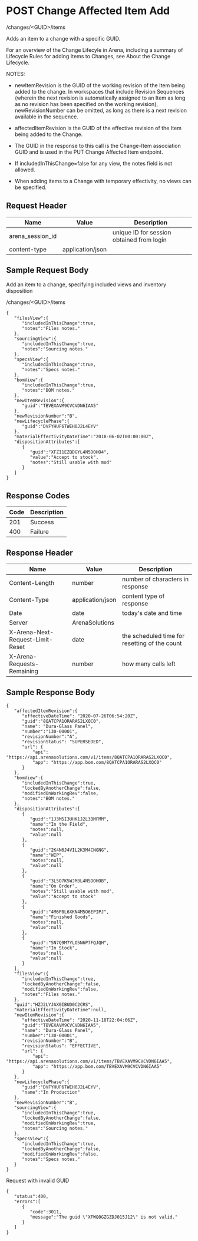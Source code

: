 # POST Change Affected Item Add
/changes/&lt;GUID&gt;/items

Adds an item to a change with a specific GUID. 

For an overview of the Change Lifecyle in Arena, including a summary of Lifecycle Rules for adding Items to Changes, see About the Change Lifecycle.

NOTES:

* newItemRevision is the GUID of the working revision of the Item being added to the change. In workspaces that include Revision Sequences (wherein the next revision is automatically assigned to an Item as long as no revision has been specified on the working revision), newRevisionNumber can be omitted, as long as there is a next revision available in the sequence.

* affectedItemRevision is the GUID of the effective revision of the Item being added to the Change.

* The GUID in the response to this call is the Change-Item association GUID and is used in the PUT Change Affected Item endpoint.

* If includedInThisChange=false for any view, the notes field is not allowed.

* When adding items to a Change with temporary effectivity, no views can be specified. 

## Request Header

| Name  | Value  | Description  |
|  --- |  --- |  --- | 
| arena_session_id  |   | unique ID for session obtained from login  |
| content-type  | application/json  |   |

## Sample Request Body
Add an item to a change, specifying included views and inventory disposition

/changes/&lt;GUID&gt;/items

```
{
   "filesView":{
      "includedInThisChange":true,
      "notes":"Files notes."
   },
   "sourcingView":{
      "includedInThisChange":true,
      "notes":"Sourcing notes."
   },
   "specsView":{
      "includedInThisChange":true,
      "notes":"Specs notes."
   },
   "bomView":{
      "includedInThisChange":true,
      "notes":"BOM notes."
   },
   "newItemRevision":{
      "guid":"TBVEXAVM9CVCVDN6IAA5"
   },
   "newRevisionNumber":"B",
   "newLifecyclePhase":{
      "guid":"DVFYHUF6TWEH0J2L4EYV"
   },
   "materialEffectivityDateTime":"2018-06-02T00:00:00Z",
   "dispositionAttributes":[
      {
         "guid":"XFZI1EZQDGYL4N5DOHO4",
         "value":"Accept to stock",
         "notes":"Still usable with mod"
      }
   ]
}
```
## Response Codes

| Code  | Description  |
|  --- |  --- | 
| 201  | Success  |
| 400  | Failure  |

## Response Header

| Name  | Value  | Description  |
|  --- |  --- |  --- | 
| Content-Length  | number  | number of characters in response  |
| Content-Type  | application/json  | content type of response  |
| Date  | date  | today's date and time  |
| Server  | ArenaSolutions  |   |
| X-Arena-Next-Request-Limit-Reset   | date  | the scheduled time for resetting of the count  |
| X-Arena-Requests-Remaining   | number  | how many calls left  |

## Sample Response Body
```
{
   "affectedItemRevision":{
      "effectiveDateTime": "2020-07-26T06:54:20Z",
      "guid":"8QATCPA1ORARAS2LXQC0",
      "name": "Dura-Glass Panel",
      "number":"130-00001",
      "revisionNumber":"A",
      "revisionStatus": "SUPERSEDED",
      "url": {
          "api": "https://api.arenasolutions.com/v1/items/8QATCPA1ORARAS2LXQC0",
          "app": "https://app.bom.com/8QATCPA1ORARAS2LXQC0"
      }
   },
   "bomView":{
      "includedInThisChange":true,
      "lockedByAnotherChange":false,
      "modifiedOnWorkingRev":false,
      "notes":"BOM notes."
   },
   "dispositionAttributes":[
      {
         "guid":"1J3M5I3UHK1J2L3BMFMM",
         "name":"In the Field",
         "notes":null,
         "value":null
      },
      {
         "guid":"2K4N6J4VIL2K3M4CNGNG",
         "name":"WIP",
         "notes":null,
         "value":null
      },
      {
         "guid":"3L5O7K5WJM3L4N5DOHOB",
         "name":"On Order",
         "notes":"Still usable with mod",
         "value":"Accept to stock"
      },
      {
         "guid":"4M6P8L6XKN4M5O6EPIPJ",
         "name":"Finished Goods",
         "notes":null,
         "value":null
      },
      {
         "guid":"5N7Q9M7YLO5N6P7FQJQH",
         "name":"In Stock",
         "notes":null,
         "value":null
      }
   ],
   "filesView":{
      "includedInThisChange":true,
      "lockedByAnotherChange":false,
      "modifiedOnWorkingRev":false,
      "notes":"Files notes."
   },
   "guid":"HZJ2LYJAX0IBUD0C2CRS",
   "materialEffectivityDateTime":null,
   "newItemRevision":{
      "effectiveDateTime": "2020-11-18T22:04:06Z",
      "guid":"TBVEXAVM9CVCVDN6IAA5",
      "name": "Dura-Glass Panel",
      "number":"130-00001",
      "revisionNumber":"B",
      "revisionStatus": "EFFECTIVE",
      "url": {
          "api": "https://api.arenasolutions.com/v1/items/TBVEXAVM9CVCVDN6IAA5",
          "app": "https://app.bom.com/TBVEXAVM9CVCVDN6IAA5"
      }
   },
   "newLifecyclePhase":{
      "guid":"DVFYHUF6TWEH0J2L4EYV",
      "name":"In Production"
   },
   "newRevisionNumber":"B",
   "sourcingView":{
      "includedInThisChange":true,
      "lockedByAnotherChange":false,
      "modifiedOnWorkingRev":true,
      "notes":"Sourcing notes."
   },
   "specsView":{
      "includedInThisChange":true,
      "lockedByAnotherChange":false,
      "modifiedOnWorkingRev":false,
      "notes":"Specs notes."
   }
}
```
Request with invalid GUID

```
{  
   "status":400,
   "errors":[  
      {  
         "code":3011,
         "message":"The guid \"XFWQ0GZGZDJ015J12\" is not valid."
      }
   ]
}
```
